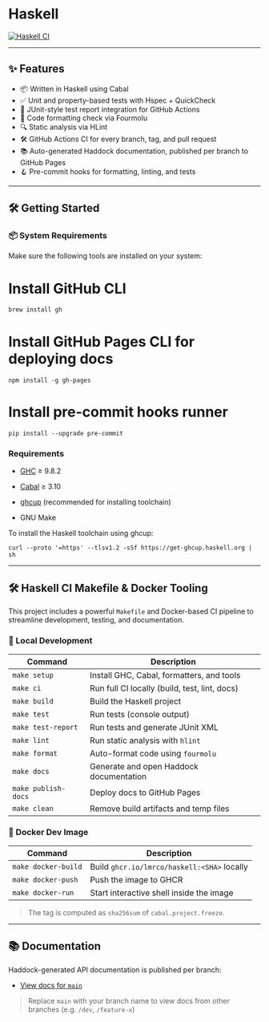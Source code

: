 # Haskell

[![Haskell CI](https://github.com/<your-username>/<your-repo>/actions/workflows/haskell.yml/badge.svg)](https://github.com/<your-username>/<your-repo>/actions/workflows/haskell.yml)

---

## ✨ Features

- 📦 Written in Haskell using Cabal
- ✅ Unit and property-based tests with Hspec + QuickCheck
- 🧪 JUnit-style test report integration for GitHub Actions
- 🎨 Code formatting check via Fourmolu
- 🔍 Static analysis via HLint
- 🛠️ GitHub Actions CI for every branch, tag, and pull request
- 📚 Auto-generated Haddock documentation, published per branch to GitHub Pages
- 🪝 Pre-commit hooks for formatting, linting, and tests

---


## 🛠️ Getting Started


### 📦 System Requirements

Make sure the following tools are installed on your system:

# Install GitHub CLI
```bash
brew install gh
```

# Install GitHub Pages CLI for deploying docs
```
npm install -g gh-pages
```

# Install pre-commit hooks runner
```
pip install --upgrade pre-commit
```


### Requirements

- [GHC](https://www.haskell.org/ghc/) ≥ 9.8.2

- [Cabal](https://www.haskell.org/cabal/) ≥ 3.10

- [ghcup](https://www.haskell.org/ghcup/) (recommended for installing toolchain)

- GNU Make

To install the Haskell toolchain using ghcup:

```
curl --proto '=https' --tlsv1.2 -sSf https://get-ghcup.haskell.org | sh
```

---

## 🛠 Haskell CI Makefile & Docker Tooling

This project includes a powerful `Makefile` and Docker-based CI pipeline to streamline development, testing, and documentation.


### 🔧 Local Development

| Command               | Description                                     |
|----------------------|-------------------------------------------------|
| `make setup`         | Install GHC, Cabal, formatters, and tools       |
| `make ci`            | Run full CI locally (build, test, lint, docs)   |
| `make build`         | Build the Haskell project                       |
| `make test`          | Run tests (console output)                      |
| `make test-report`   | Run tests and generate JUnit XML                |
| `make lint`          | Run static analysis with `hlint`                |
| `make format`        | Auto-format code using `fourmolu`               |
| `make docs`          | Generate and open Haddock documentation         |
| `make publish-docs`  | Deploy docs to GitHub Pages                     |
| `make clean`         | Remove build artifacts and temp files           |


### 🐳 Docker Dev Image

| Command               | Description                                           |
|----------------------|-------------------------------------------------------|
| `make docker-build`  | Build `ghcr.io/lmrco/haskell:<SHA>` locally       |
| `make docker-push`   | Push the image to GHCR                                |
| `make docker-run`    | Start interactive shell inside the image              |

> The tag is computed as `sha256sum` of `cabal.project.freeze`.

---

## 📚 Documentation

Haddock-generated API documentation is published per branch:

- [View docs for `main`](https://<your-username>.github.io/<your-repo>/main/)

> Replace `main` with your branch name to view docs from other branches (e.g. `/dev`, `/feature-x`)